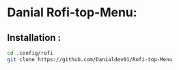 # Danial Rofi-top-Menu:

## Installation :

```sh
cd .config/rofi
git clone https://github.com/Danialdev01/Rofi-top-Menu

```
